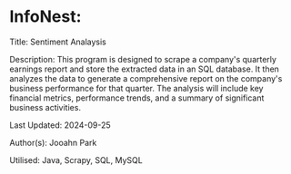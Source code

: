 # InfoNest:
Title: Sentiment Analaysis

Description: This program is designed to scrape a company's quarterly earnings report and store the extracted data in an SQL database. It then analyzes the data to generate a comprehensive report on the company's business performance for that quarter. The analysis will include key financial metrics, performance trends, and a summary of significant business activities.

Last Updated: 2024-09-25

Author(s): Jooahn Park

Utilised: Java, Scrapy, SQL, MySQL
